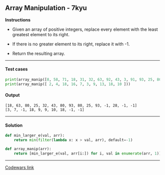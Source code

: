 ## Array Manipulation - 7kyu

**Instructions**

- Given an array of positive integers, replace every element with the least greatest element to its right.

- If there is no greater element to its right, replace it with -1.

- Return the resulting array.

---

#### Test cases

```python
print(array_manip([8, 58, 71, 18, 31, 32, 63, 92, 43, 3, 91, 93, 25, 80, 28]))
print(array_manip([ 2, 4, 18, 16, 7, 3, 9, 13, 18, 10 ]))
```

#### Output

```
[18, 63, 80, 25, 32, 43, 80, 93, 80, 25, 93, -1, 28, -1, -1]
[3, 7, -1, 18, 9, 9, 10, 18, -1, -1]
```

---

#### Solution

```python
def min_larger_e(val, arr):
    return min(filter(lambda x: x > val, arr), default=-1)

def array_manip(arr):
    return [min_larger_e(val, arr[i:]) for i, val in enumerate(arr, 1)]
```

---

[Codewars link](https://www.codewars.com/kata/58d5e6c114286c8594000027)
